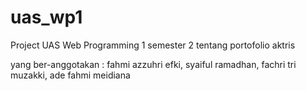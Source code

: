 # uas_wp1
Project UAS Web Programming 1 semester 2 tentang portofolio aktris

yang ber-anggotakan : fahmi azzuhri efki, syaiful ramadhan, fachri tri muzakki, ade fahmi meidiana
